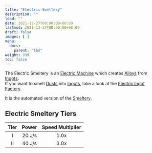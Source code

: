 ```yaml
---
title: "Electric-Smeltery"
description: ""
lead: ""
date: 2021-12-27T00:00:00+08:00
lastmod: 2021-12-27T00:00:00+08:00
draft: false
images: [ ]
menu:
  docs:
    parent: "tbd"
weight: 999
toc: false
---
```


The Electric Smeltery is an [Electric Machine](/docs/slimefun/electric-machines) which creates [Alloys](/docs/slimefun/ingots#alloys) from [Ingots](/docs/slimefun/ingots).  
If you want to smelt [Dusts](/docs/slimefun/dusts) into [Ingots](/docs/slimefun/ingots), take a look at the [Electric Ingot Factory](/docs/slimefun/electric-ingot-factory).

It is the automated version of the [Smeltery](/docs/slimefun/smeltery).

## Electric Smeltery Tiers

| Tier | Power  | Speed Multiplier |
|:----:|:------:|:----------------:|
|  I   | 20 J/s |       1.0x       |
|  II  | 40 J/s |       3.0x       |
